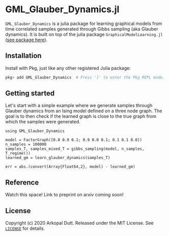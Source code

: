 # GML_Glauber_Dynamics.jl


``GML_Glauber_Dynamics`` is a julia package for learning graphical models from time correlated samples generated through Gibbs sampling (aka Glauber dynamics). It is built on top of the julia package ``GraphicalModelLearning.jl`` ([see package here](https://github.com/lanl-ansi/GraphicalModelLearning.jl)).

## Installation

Install with Pkg, just like any other registered Julia package:

```jl
pkg> add GML_Glauber_Dynamics  # Press ']' to enter the Pkg REPL mode.
```

## Getting started

Let's start with a simple example where we generate samples through Glauber dynamics from an Ising model defined on a three node graph. The goal is to then check if the learned graph is close to the true graph from which the samples were generated.

```
using GML_Glauber_Dynamics

model = FactorGraph([0.0 0.9 0.1; 0.9 0.0 0.1; 0.1 0.1 0.0])
n_samples = 100000
samples_T, samples_mixed_T = gibbs_sampling(model, n_samples, T_regime())
learned_gm = learn_glauber_dynamics(samples_T)

err = abs.(convert(Array{Float64,2}, model) - learned_gm)
```

## Reference

Watch this space! Link to preprint on arxiv coming soon!

## License

Copyright (c) 2020 Arkopal Dutt. Released under the MIT License. See [`LICENSE`](http://github.com/arkopaldutt/GML_Glauber_Dynamics/blob/main/LICENSE) for details.

